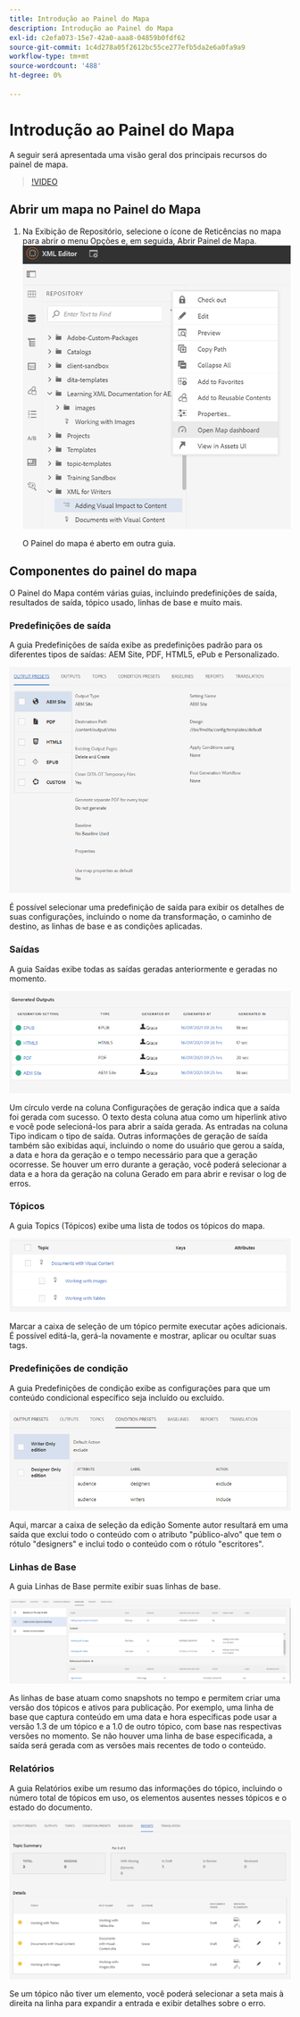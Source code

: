 ```yaml
---
title: Introdução ao Painel do Mapa
description: Introdução ao Painel do Mapa
exl-id: c2efa073-15e7-42a0-aaa8-04859b0fdf62
source-git-commit: 1c4d278a05f2612bc55ce277efb5da2e6a0fa9a9
workflow-type: tm+mt
source-wordcount: '488'
ht-degree: 0%

---
```


# Introdução ao Painel do Mapa

A seguir será apresentada uma visão geral dos principais recursos do painel de mapa.

>[!VIDEO](https://video.tv.adobe.com/v/339040?quality=12&learn=on)

## Abrir um mapa no Painel do Mapa

1. Na Exibição de Repositório, selecione o ícone de Reticências no mapa para abrir o menu Opções e, em seguida, Abrir Painel de Mapa.
   ![images/ellipsis-map-dashboard.png](images/ellipsis-map-dashboard.png)

   O Painel do mapa é aberto em outra guia.

## Componentes do painel do mapa

O Painel do Mapa contém várias guias, incluindo predefinições de saída, resultados de saída, tópico usado, linhas de base e muito mais.

### Predefinições de saída

A guia Predefinições de saída exibe as predefinições padrão para os diferentes tipos de saídas: AEM Site, PDF, HTML5, ePub e Personalizado.

![images/output-presets.png](images/output-presets.png)

É possível selecionar uma predefinição de saída para exibir os detalhes de suas configurações, incluindo o nome da transformação, o caminho de destino, as linhas de base e as condições aplicadas.

### Saídas

A guia Saídas exibe todas as saídas geradas anteriormente e geradas no momento.

![images/generated-outputs.png](images/generated-outputs.png)

Um círculo verde na coluna Configurações de geração indica que a saída foi gerada com sucesso. O texto desta coluna atua como um hiperlink ativo e você pode selecioná-los para abrir a saída gerada. As entradas na coluna Tipo indicam o tipo de saída.
Outras informações de geração de saída também são exibidas aqui, incluindo o nome do usuário que gerou a saída, a data e hora da geração e o tempo necessário para que a geração ocorresse. Se houver um erro durante a geração, você poderá selecionar a data e a hora da geração na coluna Gerado em para abrir e revisar o log de erros.

### Tópicos

A guia Topics (Tópicos) exibe uma lista de todos os tópicos do mapa.

![images/topics.png](images/topics.png)

Marcar a caixa de seleção de um tópico permite executar ações adicionais. É possível editá-la, gerá-la novamente e mostrar, aplicar ou ocultar suas tags.

### Predefinições de condição

A guia Predefinições de condição exibe as configurações para que um conteúdo condicional específico seja incluído ou excluído.

![images/condition-presets.png](images/condition-presets.png)

Aqui, marcar a caixa de seleção da edição Somente autor resultará em uma saída que exclui todo o conteúdo com o atributo &quot;público-alvo&quot; que tem o rótulo &quot;designers&quot; e inclui todo o conteúdo com o rótulo &quot;escritores&quot;.

### Linhas de Base

A guia Linhas de Base permite exibir suas linhas de base.

![images/baselines.png](images/baselines.png)

As linhas de base atuam como snapshots no tempo e permitem criar uma versão dos tópicos e ativos para publicação. Por exemplo, uma linha de base que captura conteúdo em uma data e hora específicas pode usar a versão 1.3 de um tópico e a 1.0 de outro tópico, com base nas respectivas versões no momento.
Se não houver uma linha de base especificada, a saída será gerada com as versões mais recentes de todo o conteúdo.

### Relatórios

A guia Relatórios exibe um resumo das informações do tópico, incluindo o número total de tópicos em uso, os elementos ausentes nesses tópicos e o estado do documento.

![images/reports.png](images/reports.png)

Se um tópico não tiver um elemento, você poderá selecionar a seta mais à direita na linha para expandir a entrada e exibir detalhes sobre o erro.
